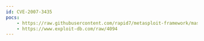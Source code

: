```yaml
---
id: CVE-2007-3435
pocs:
    - https://raw.githubusercontent.com/rapid7/metasploit-framework/master/modules/exploits/windows/browser/barcode_ax49.rb
    - https://www.exploit-db.com/raw/4094
---
```

